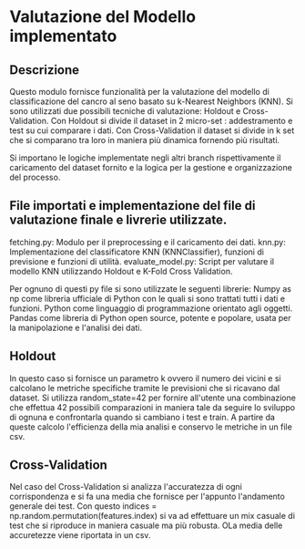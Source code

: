 # Valutazione del Modello implementato
## Descrizione
Questo modulo fornisce funzionalità per la valutazione del modello di classificazione del cancro al seno basato su k-Nearest Neighbors (KNN).
Si sono utilizzati due possibili tecniche di valutazione: Holdout e Cross-Validation.
Con Holdout si divide il dataset in 2 micro-set : addestramento e test su cui comparare i dati.
Con Cross-Validation il dataset si divide in k set che si comparano tra loro in maniera più dinamica fornendo più risultati.

Si importano le logiche implementate negli altri branch rispettivamente il caricamento del dataset fornito e la logica per la gestione e organizzazione del processo.

## File importati e implementazione del file di valutazione finale e livrerie utilizzate.
fetching.py: Modulo per il preprocessing e il caricamento dei dati.
knn.py: Implementazione del classificatore KNN (KNNClassifier), funzioni di previsione e funzioni di utilità.
evaluate_model.py: Script per valutare il modello KNN utilizzando Holdout e K-Fold Cross Validation.

Per ognuno di questi py file si sono utilizzate le seguenti librerie:
Numpy as np come libreria ufficiale di Python con le quali si sono trattati tutti i dati e funzioni.
Python come linguaggio di programmazione orientato agli oggetti.
Pandas come libreria di Python open source, potente e popolare, usata per la manipolazione e l'analisi dei dati.

## Holdout
In questo caso si fornisce un parametro k ovvero il numero dei vicini e si calcolano le metriche specifiche tramite le previsioni che si ricavano dal dataset.
Si utilizza random_state=42 per fornire all'utente una combinazione che effettua 42 possibili comparazioni in maniera tale da seguire lo sviluppo di ognuna e confrontarla quando si cambiano i test e train.
A partire da queste calcolo l'efficienza della mia analisi e conservo le metriche in un file csv.

## Cross-Validation
Nel caso del Cross-Validation si analizza l'accuratezza di ogni corrispondenza e si fa una media che fornisce per l'appunto l'andamento generale dei test.
Con questo indices = np.random.permutation(features.index) si va ad effettuare un mix casuale di test che si riproduce in maniera casuale ma più robusta.
OLa media delle accuretezze viene riportata in un csv.

